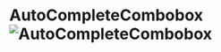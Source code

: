 # AutoCompleteCombobox![AutoCompleteCombobox](https://user-images.githubusercontent.com/43241834/117617208-d52c0580-b189-11eb-8565-8b7b7b848c50.gif)
